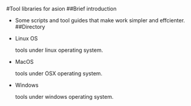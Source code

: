 #Tool libraries for asion
##Brief introduction
- Some scripts and tool guides that make work simpler and effcienter.
##Directory
- Linux OS
 
    tools under linux operating system.
- MacOS

    tools under OSX operating system.
- Windows

    tools under windows operating system.

